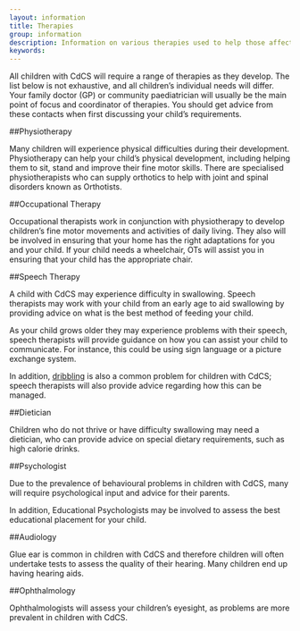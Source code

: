 ```yaml
---
layout: information
title: Therapies
group: information
description: Information on various therapies used to help those affected by Cri du Chat Syndrome
keywords:
---
```


All children with CdCS will require a range of therapies as they develop. The list below is not exhaustive, and all children’s individual needs will differ. Your family doctor (GP) or community paediatrician will usually be the main point of focus and coordinator of therapies. You should get advice from these contacts when first discussing your child’s requirements.
 
##Physiotherapy
 
Many children will experience physical difficulties during their development. Physiotherapy can help your child’s physical development, including helping them to sit, stand and improve their fine motor skills. There are specialised physiotherapists who can supply orthotics to help with joint and spinal disorders known as Orthotists.
 
##Occupational Therapy
 
Occupational therapists work in conjunction with physiotherapy to develop children’s fine motor movements and activities of daily living. They also will be involved in ensuring that your home has the right adaptations for you and your child. If your child needs a wheelchair, OTs will assist you in ensuring that your child has the appropriate chair.
 
##Speech Therapy
 
A child with CdCS may experience difficulty in swallowing. Speech therapists may work with your child from an early age to aid swallowing by providing advice on what is the best method of feeding your child. 

As your child grows older they may experience problems with their speech, speech therapists will provide guidance on how you can assist your child to communicate. For instance, this could be using sign language or a picture exchange system.  

In addition, [dribbling](/information/problems/dribbling.html) is also a common problem for children with CdCS; speech therapists will also provide advice regarding how this can be managed.
 
##Dietician
 
Children who do not thrive or have difficulty swallowing may need a dietician, who can provide advice on special dietary requirements, such as high calorie drinks.
 
##Psychologist
 
Due to the prevalence of behavioural problems in children with CdCS, many will require psychological input and advice for their parents. 

In addition, Educational Psychologists may be involved to assess the best educational placement for your child.
 
##Audiology
 
Glue ear is common in children with CdCS and therefore children will often undertake tests to assess the quality of their hearing. Many children end up having hearing aids.

##Ophthalmology

Ophthalmologists will assess your children’s eyesight, as problems are more prevalent in children with CdCS.